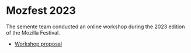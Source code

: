 # Mozfest 2023

The semente team conducted an online workshop during the 2023 edition of the Mozilla Festival.

- [Workshop proposal](mozfest-proposal.md)
